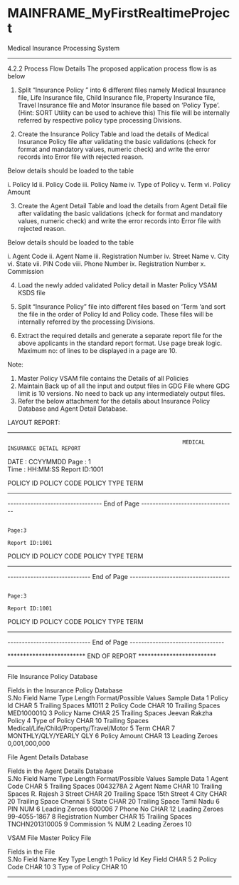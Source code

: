 # MAINFRAME_MyFirstRealtimeProject
Medical Insurance Processing System

 
**********************************************************************************************************************************************************************
4.2.2	Process Flow Details
The proposed application process flow is as below
1)	Split “Insurance Policy ” into 6 different files namely Medical Insurance file, Life Insurance file, Child Insurance file, Property Insurance file, Travel Insurance file and Motor Insurance file based on ‘Policy  Type’. (Hint: SORT Utility can be used to achieve this) This file will be internally referred by respective policy type processing Divisions.

2)	Create the Insurance Policy Table and load the details of Medical Insurance Policy file after validating the basic validations (check for format and mandatory values, numeric check) and write the error records into Error file with rejected reason.

Below details should be loaded to the table

i.	Policy Id
ii.	Policy Code
iii.	Policy Name
iv.	Type of Policy
v.	Term
vi.	Policy Amount

3)	Create the Agent Detail Table and load the details from Agent Detail file after validating the basic validations (check for format and mandatory values, numeric check) and write the error records into Error file with rejected reason.

Below details should be loaded to the table

i.	Agent Code
ii.	Agent Name
iii.	Registration Number
iv.	Street Name
v.	City
vi.	State
vii.	PIN Code
viii.	Phone Number
ix.	Registration Number
x.	Commission 

4)	Load the newly added  validated Policy detail in Master Policy VSAM KSDS file

5)	Split “Insurance Policy” file into different files based on ‘Term ‘and sort the file in the order of Policy Id and Policy code. These files will be internally referred by the processing Divisions.

6)	Extract the required details and generate a separate report file for the above applicants in the standard report format. Use page break logic. Maximum no: of lines to be displayed in a page are 10. 


Note:  
1.	Master Policy VSAM file contains the Details of all Policies
2.	Maintain Back up of all the input and output files in GDG File where GDG limit is 10 versions. No need to back up any intermediately output files.
3.	Refer the below attachment for the details about Insurance Policy Database and Agent Detail Database.


LAYOUT REPORT:
*****************************************************************************************************************************************************************
                                                           MEDICAL INSURANCE DETAIL REPORT

DATE : CCYYMMDD                                                                                                   Page : 1  
Time : HH:MM:SS                                                                                                   Report ID:1001                                                                                                                                                                

POLICY ID                POLICY CODE                 POLICY TYPE          TERM       
-------------------              -- ------------              ------------           --------------




   ---------------------------------       End of Page ---------------------------------                                             
   
                                                                                                                   Page:3
                                                                                                                   Report ID:1001                                                                                                                            
POLICY ID                POLICY CODE                 POLICY TYPE          TERM       
-------------------              -- ------------              ------------           --------------





   -----------------------------       End of Page -----------------------------------                                              
   
                                                                                                                   Page:3
                                                                                                                   Report ID:1001                                                                                                                            

POLICY ID                POLICY CODE                 POLICY TYPE          TERM       
-------------------              -- ------------              ------------           --------------




   -----------------------------       End of Page ---------------------------------
                                                           
   *************************      END OF REPORT       *************************
**********************************************************************************************************************************************************************

File	Insurance Policy Database				
					
Fields in the Insurance Policy Database					
S.No	Field Name	Type	Length	Format/Possible Values	Sample Data
1	Policy Id	CHAR	5	Trailing Spaces	M1011
2	Policy Code	CHAR	10	Trailing Spaces	MED100001Q
3	Policy Name	CHAR	25	Trailing Spaces	Jeevan Rakzha Policy
4	Type of Policy	CHAR	10	Trailing Spaces	Medical/Life/Child/Property/Travel/Motor
5	Term	CHAR	7	MONTHLY/QLY/YEARLY	QLY
6	Policy Amount	CHAR	13	Leading Zeroes	0,001,000,000



File	Agent Details Database				
					
Fields in the Agent Details Database					
S.No	Field Name	Type	Length	Format/Possible Values	Sample Data
1	Agent Code	CHAR	5	Trailing Spaces	0043278A
2	Agent Name	CHAR	10	Trailing Spaces	R. Rajesh
3	Street	CHAR	20	Trailing Space	15th Street
4	City	CHAR	20	Trailing Space	Chennai
5	State	CHAR	20	Trailing Space	Tamil Nadu
6	PIN	NUM	6	Leading Zeroes	600006
7	Phone No	CHAR	12	Leading Zeroes	99-4055-1867
8	Registration Number	CHAR	15	Trailing Spaces	TNCHN201310005
9	Commission %	NUM	2	Leading Zeroes	10




VSAM File	Master Policy File			
				
Fields in the File				
S.No	Field Name	Key	Type	Length
1	Policy Id	Key Field	CHAR	5
2	Policy Code		CHAR	10
3	Type of Policy		CHAR	10


********************************************************************************************************************************************************************

 






